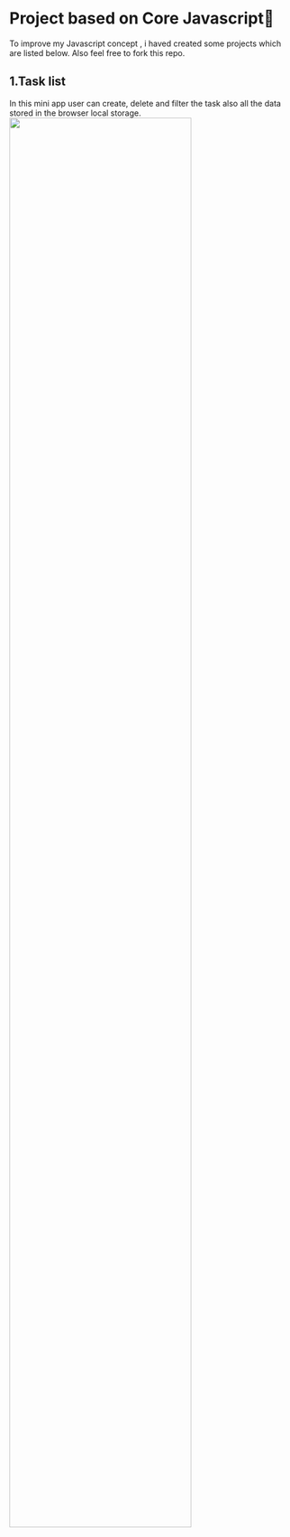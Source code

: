 
# Project based on Core Javascript👋

To improve my Javascript concept , i haved created some projects which are listed below. Also feel free to fork this repo.




## 1.Task list 
In this mini app user can create, delete and filter the task also all the data stored in the browser local storage.
<img src="https://github.com/Samarjiit/javascript_course/blob/master/ss.gif" width="80%" height="80%" />

